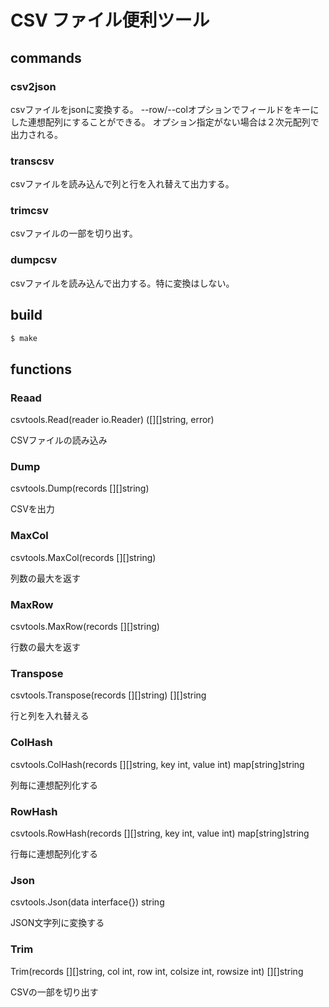 # CSV ファイル便利ツール

## commands

### csv2json

csvファイルをjsonに変換する。
--row/--colオプションでフィールドをキーにした連想配列にすることができる。
オプション指定がない場合は２次元配列で出力される。

### transcsv

csvファイルを読み込んで列と行を入れ替えて出力する。

### trimcsv

csvファイルの一部を切り出す。

### dumpcsv

csvファイルを読み込んで出力する。特に変換はしない。

## build

```bash
$ make
```

## functions

### Reaad
csvtools.Read(reader io.Reader) ([][]string, error)

CSVファイルの読み込み
### Dump
csvtools.Dump(records [][]string)

CSVを出力
### MaxCol
csvtools.MaxCol(records [][]string)

列数の最大を返す
### MaxRow
csvtools.MaxRow(records [][]string)

行数の最大を返す
### Transpose
csvtools.Transpose(records [][]string) [][]string

行と列を入れ替える
### ColHash
csvtools.ColHash(records [][]string, key int, value int) map[string]string

列毎に連想配列化する

### RowHash
csvtools.RowHash(records [][]string, key int, value int) map[string]string

行毎に連想配列化する
### Json
csvtools.Json(data interface{}) string

JSON文字列に変換する

### Trim
Trim(records [][]string, col int, row int, colsize int, rowsize int) [][]string

CSVの一部を切り出す